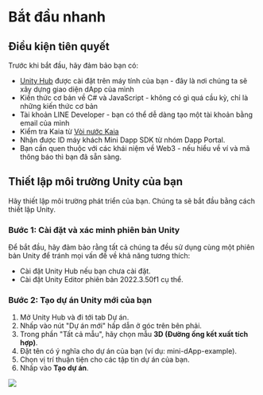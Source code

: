 # Bắt đầu nhanh

## Điều kiện tiên quyết

Trước khi bắt đầu, hãy đảm bảo bạn có:

- [Unity Hub](https://unity.com/download) được cài đặt trên máy tính của bạn - đây là nơi chúng ta sẽ xây dựng giao diện dApp của mình
- Kiến thức cơ bản về C# và JavaScript - không có gì quá cầu kỳ, chỉ là những kiến thức cơ bản
- Tài khoản LINE Developer - bạn có thể dễ dàng tạo một tài khoản bằng email của mình
- Kiểm tra Kaia từ [Vòi nước Kaia](https://faucet.kaia.io/)
- Nhận được ID máy khách Mini Dapp SDK từ nhóm Dapp Portal.
- Bạn cần quen thuộc với các khái niệm về Web3 - nếu hiểu về ví và mã thông báo thì bạn đã sẵn sàng.

## Thiết lập môi trường Unity của bạn

Hãy thiết lập môi trường phát triển của bạn. Chúng ta sẽ bắt đầu bằng cách thiết lập Unity.

### Bước 1: Cài đặt và xác minh phiên bản Unity

Để bắt đầu, hãy đảm bảo rằng tất cả chúng ta đều sử dụng cùng một phiên bản Unity để tránh mọi vấn đề về khả năng tương thích:

- Cài đặt Unity Hub nếu bạn chưa cài đặt.
- Cài đặt Unity Editor phiên bản 2022.3.50f1 cụ thể.

### Bước 2: Tạo dự án Unity mới của bạn

1. Mở Unity Hub và đi tới tab Dự án.
2. Nhấp vào nút "Dự án mới" hấp dẫn ở góc trên bên phải.
3. Trong phần "Tất cả mẫu", hãy chọn mẫu **3D (Đường ống kết xuất tích hợp)**.
4. Đặt tên có ý nghĩa cho dự án của bạn (ví dụ: mini-dApp-example).
5. Chọn vị trí thuận tiện cho các tập tin dự án của bạn.
6. Nhấp vào **Tạo dự án**.

![](/img/minidapps/unity-minidapp/create-unity-mini-dApp.png)
